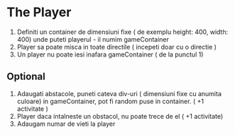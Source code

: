 # The Player

1.  Definiti un container de dimensiuni fixe ( de exemplu height: 400, width: 400) unde puteti playerul - il numim gameContainer
2.  Player sa poate misca in toate directile ( incepeti doar cu o directie )
3.  Un player nu poate iesi inafara gameContainer ( de la punctul 1)

##  Optional 

1. Adaugati abstacole, puneti cateva div-uri ( dimensiuni fixe cu anumita culoare) in gameContainer, pot fi random puse in container. ( +1 activitate )
2. Player daca intalneste un obstacol, nu poate trece de el ( +1  activitate)
3. Adaugam numar de vieti la player